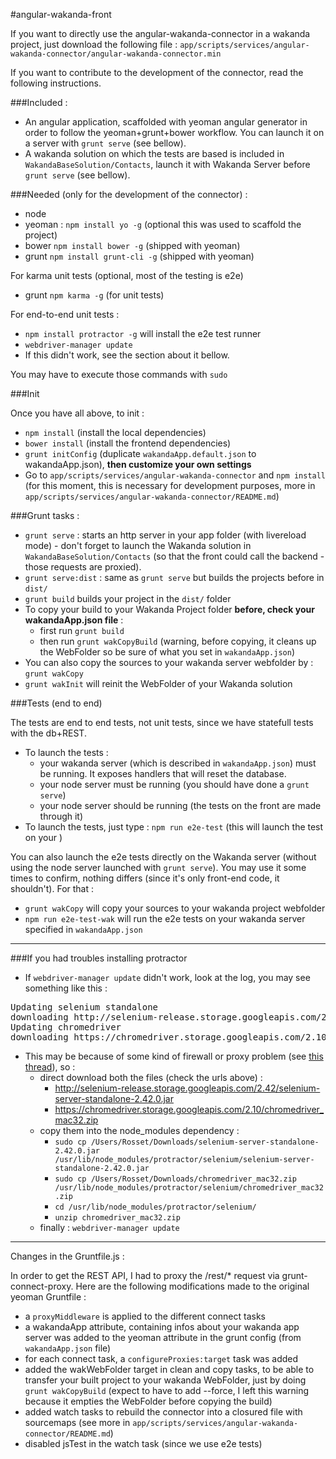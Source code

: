 #angular-wakanda-front

If you want to directly use the angular-wakanda-connector in a wakanda project, just download the following file : 
`app/scripts/services/angular-wakanda-connector/angular-wakanda-connector.min`

If you want to contribute to the development of the connector, read the following instructions.



###Included :

* An angular application, scaffolded with yeoman angular generator in order to follow the yeoman+grunt+bower workflow. You can launch it on a server with `grunt serve` (see bellow).
* A wakanda solution on which the tests are based is included in `WakandaBaseSolution/Contacts`, launch it with Wakanda Server before `grunt serve` (see bellow).


###Needed (only for the development of the connector) :

* node
* yeoman : `npm install yo -g` (optional this was used to scaffold the project)
* bower `npm install bower -g` (shipped with yeoman)
* grunt `npm install grunt-cli -g` (shipped with yeoman)

For karma unit tests (optional, most of the testing is e2e)

* grunt `npm karma -g` (for unit tests)

For end-to-end unit tests :

* `npm install protractor -g` will install the e2e test runner
* `webdriver-manager update`
* If this didn't work, see the section about it bellow.

You may have to execute those commands with `sudo`

###Init

Once you have all above, to init :

* `npm install` (install the local dependencies)
* `bower install` (install the frontend dependencies)
* `grunt initConfig` (duplicate `wakandaApp.default.json` to wakandaApp.json), **then customize your own settings**
* Go to `app/scripts/services/angular-wakanda-connector` and `npm install` (for this moment, this is necessary for development purposes, more in `app/scripts/services/angular-wakanda-connector/README.md`)

###Grunt tasks :

* `grunt serve` : starts an http server in your app folder (with livereload mode) - don't forget to launch the Wakanda solution in `WakandaBaseSolution/Contacts` (so that the front could call the backend - those requests are proxied).
* `grunt serve:dist` : same as `grunt serve` but builds the projects before in `dist/` 
* `grunt build` builds your project in the `dist/` folder
* To copy your build to your Wakanda Project folder **before, check your wakandaApp.json file** :
    * first run `grunt build`
    * then run `grunt wakCopyBuild` (warning, before copying, it cleans up the WebFolder so be sure of what you set in `wakandaApp.json`)
* You can also copy the sources to your wakanda server webfolder by : `grunt wakCopy`
* `grunt wakInit` will reinit the WebFolder of your Wakanda solution
    
###Tests (end to end)

The tests are end to end tests, not unit tests, since we have statefull tests with the db+REST.

* To launch the tests : 
	* your wakanda server (which is described in `wakandaApp.json`) must be running. It exposes handlers that will reset the database.
	* your node server must be running (you should have done a `grunt serve`)
	* your node server should be running (the tests on the front are made through it)
* To launch the tests, just type : `npm run e2e-test` (this will launch the test on your )

You can also launch the e2e tests directly on the Wakanda server (without using the node server launched with `grunt serve`). You may use it some times to confirm, nothing differs (since it's only front-end code, it shouldn't). For that :

* `grunt wakCopy` will copy your sources to your wakanda project webfolder
* `npm run e2e-test-wak` will run the e2e tests on your wakanda server specified in `wakandaApp.json`

---

###If you had troubles installing protractor

* If `webdriver-manager update` didn't work, look at the log, you may see something like this :
<pre>
Updating selenium standalone
downloading http://selenium-release.storage.googleapis.com/2.42/selenium-server-standalone-2.42.0.jar...
Updating chromedriver
downloading https://chromedriver.storage.googleapis.com/2.10/chromedriver_mac32.zip…
</pre>
* This may be because of some kind of firewall or proxy problem (see [this thread](https://groups.google.com/forum/#!msg/selenium-users/aIIqHBnB_Is/7ws4xCQ84yQJ)), so :
	* direct download both the files (check the urls above) :
		* http://selenium-release.storage.googleapis.com/2.42/selenium-server-standalone-2.42.0.jar
		* https://chromedriver.storage.googleapis.com/2.10/chromedriver_mac32.zip
	* copy them into the node_modules dependency : 
		* `sudo cp /Users/Rosset/Downloads/selenium-server-standalone-2.42.0.jar /usr/lib/node_modules/protractor/selenium/selenium-server-standalone-2.42.0.jar`
		* `sudo cp /Users/Rosset/Downloads/chromedriver_mac32.zip /usr/lib/node_modules/protractor/selenium/chromedriver_mac32.zip`
		* `cd /usr/lib/node_modules/protractor/selenium/`
		* `unzip chromedriver_mac32.zip`
	* finally : `webdriver-manager update`

---

Changes in the Gruntfile.js :

In order to get the REST API, I had to proxy the /rest/* request via grunt-connect-proxy.
Here are the following modifications made to the original yeoman Gruntfile :

* a `proxyMiddleware` is applied to the different connect tasks
* a wakandaApp attribute, containing infos about your wakanda app server was added to the yeoman attribute in the grunt config (from `wakandaApp.json` file)
* for each connect task, a `configureProxies:target` task was added
* added the wakWebFolder target in clean and copy tasks, to be able to transfer your built project to your wakanda WebFolder, just by doing `grunt wakCopyBuild` (expect to have to add --force, I left this warning because it empties the WebFolder before copying the build)
* added watch tasks to rebuild the connector into a closured file with sourcemaps (see more in `app/scripts/services/angular-wakanda-connector/README.md`)
* disabled jsTest in the watch task (since we use e2e tests)